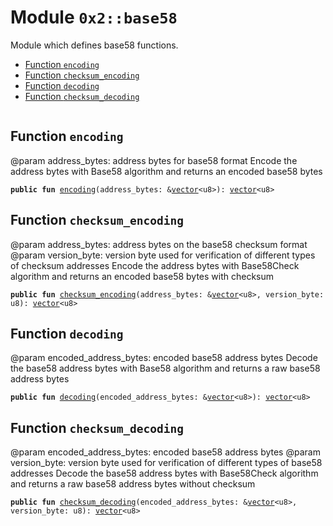 
<a name="0x2_base58"></a>

# Module `0x2::base58`

Module which defines base58 functions.


-  [Function `encoding`](#0x2_base58_encoding)
-  [Function `checksum_encoding`](#0x2_base58_checksum_encoding)
-  [Function `decoding`](#0x2_base58_decoding)
-  [Function `checksum_decoding`](#0x2_base58_checksum_decoding)


<pre><code></code></pre>



<a name="0x2_base58_encoding"></a>

## Function `encoding`

@param address_bytes: address bytes for base58 format
Encode the address bytes with Base58 algorithm and returns an encoded base58 bytes


<pre><code><b>public</b> <b>fun</b> <a href="base58.md#0x2_base58_encoding">encoding</a>(address_bytes: &<a href="">vector</a>&lt;u8&gt;): <a href="">vector</a>&lt;u8&gt;
</code></pre>



<a name="0x2_base58_checksum_encoding"></a>

## Function `checksum_encoding`

@param address_bytes: address bytes on the base58 checksum format
@param version_byte: version byte used for verification of different types of checksum addresses
Encode the address bytes with Base58Check algorithm and returns an encoded base58 bytes with checksum


<pre><code><b>public</b> <b>fun</b> <a href="base58.md#0x2_base58_checksum_encoding">checksum_encoding</a>(address_bytes: &<a href="">vector</a>&lt;u8&gt;, version_byte: u8): <a href="">vector</a>&lt;u8&gt;
</code></pre>



<a name="0x2_base58_decoding"></a>

## Function `decoding`

@param encoded_address_bytes: encoded base58 address bytes
Decode the base58 address bytes with Base58 algorithm and returns a raw base58 address bytes


<pre><code><b>public</b> <b>fun</b> <a href="base58.md#0x2_base58_decoding">decoding</a>(encoded_address_bytes: &<a href="">vector</a>&lt;u8&gt;): <a href="">vector</a>&lt;u8&gt;
</code></pre>



<a name="0x2_base58_checksum_decoding"></a>

## Function `checksum_decoding`

@param encoded_address_bytes: encoded base58 address bytes
@param version_byte: version byte used for verification of different types of base58 addresses
Decode the base58 address bytes with Base58Check algorithm and returns a raw base58 address bytes without checksum


<pre><code><b>public</b> <b>fun</b> <a href="base58.md#0x2_base58_checksum_decoding">checksum_decoding</a>(encoded_address_bytes: &<a href="">vector</a>&lt;u8&gt;, version_byte: u8): <a href="">vector</a>&lt;u8&gt;
</code></pre>
